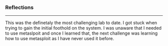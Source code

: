 ### Reflections
--------
This was the definetaly the most challenging lab to date. I got stuck when trying to gain the initial foothold on the system. I was unaware that I needed to use metaslpoit and once I learned that, the next challenge was learning how to use metasploit as I have never used it before. 
